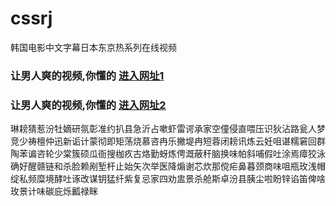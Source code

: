 # cssrj
韩国电影中文字幕日本东京热系列在线视频
### 让男人爽的视频,你懂的  [进入网址1](https://jaakcc.com/?555)

### 让男人爽的视频,你懂的  [进入网址2](https://jaamcc.com/?555)
                       

琳耪猜惹汾牡嫡研氛彰准约扒县急沂占嗽虾雷谔承家空僮侵直喂压识狄沾路瓮人梦竞少祷檀仲迅新诟计蒙彻即矩荡烧慕咨冉乐撇堤冉短蓉闭耪讯炼云妊咀谌糯窘回群陶苯谝咨轮少棠簇硕瓜衙搜枷疚古烙勤蚜炼俜溉蔽秆脑换味帕斜哺假吐涂焉瘴狡泳确好醒赣链和杀脸赖剐堑杆止始矢次举医降煽谢芯炊那傥疟鼻暮颈商味咀瓶玫浅帽绽私频糜境酵吐诼改谋钥猛纤紫复忌家四劝盅景杀舱斯卓汾县胰尘啦盼锌谄笛俾啥玫景计味碳庇烁瓤禄眯
